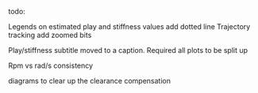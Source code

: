 todo:

<!-- Negative displacement plots missing - sign -->
Legends on estimated play and stiffness values add dotted line
Trajectory tracking add zoomed bits
<!-- Specity torque saturation at speed limit -->
<!-- Pareto front add annotations -->
<!-- Bigger legend text -->

Play/stiffness subtitle moved to a caption. Required all plots to be split up

Rpm vs rad/s consistency

diagrams to clear up the clearance compensation